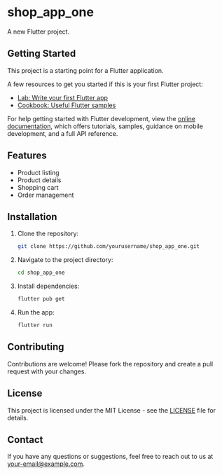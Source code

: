 # shop_app_one

A new Flutter project.

## Getting Started

This project is a starting point for a Flutter application.

A few resources to get you started if this is your first Flutter project:

- [Lab: Write your first Flutter app](https://docs.flutter.dev/get-started/codelab)
- [Cookbook: Useful Flutter samples](https://docs.flutter.dev/cookbook)

For help getting started with Flutter development, view the
[online documentation](https://docs.flutter.dev/), which offers tutorials,
samples, guidance on mobile development, and a full API reference.

## Features

- Product listing
- Product details
- Shopping cart
- Order management

## Installation

1. Clone the repository:
    ```sh
    git clone https://github.com/yourusername/shop_app_one.git
    ```
2. Navigate to the project directory:
    ```sh
    cd shop_app_one
    ```
3. Install dependencies:
    ```sh
    flutter pub get
    ```
4. Run the app:
    ```sh
    flutter run
    ```

## Contributing

Contributions are welcome! Please fork the repository and create a pull request with your changes.

## License

This project is licensed under the MIT License - see the [LICENSE](LICENSE) file for details.

## Contact

If you have any questions or suggestions, feel free to reach out to us at [your-email@example.com](mailto:your-email@example.com).
